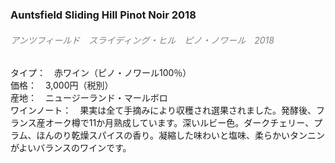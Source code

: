 ### Auntsfield Sliding Hill Pinot Noir 2018
###### <font color="gray">アンツフィールド　スライディング・ヒル　ピノ・ノワール　2018</font>

タイプ：　赤ワイン（ピノ・ノワール100％）  
価格：　3,000円（税別）  
産地：　ニュージーランド・マールボロ  
ワインノート：　果実は全て手摘みにより収穫され選果されました。発酵後、フランス産オーク樽で11か月熟成しています。深いルビー色。ダークチェリー、プラム、ほんのり乾燥スパイスの香り。凝縮した味わいと塩味、柔らかいタンニンがよいバランスのワインです。
